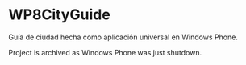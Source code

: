 # WP8CityGuide
Guía de ciudad hecha como aplicación universal en Windows Phone.

Project is archived as Windows Phone was just shutdown.

